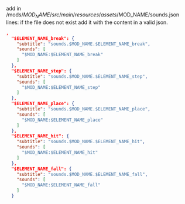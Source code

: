 add in /mods/$MOD_NAME/src/main/resources/assets/$MOD_NAME/sounds.json lines:
if the file does not exist add it with the content in a valid json.
```json
,
  "$ELEMENT_NAME_break": {
    "subtitle": "sounds.$MOD_NAME.$ELEMENT_NAME_break",
    "sounds": [
      "$MOD_NAME:$ELEMENT_NAME_break"
    ]
  },
  "$ELEMENT_NAME_step": {
    "subtitle": "sounds.$MOD_NAME.$ELEMENT_NAME_step",
    "sounds": [
      "$MOD_NAME:$ELEMENT_NAME_step"
    ]
  },
  "$ELEMENT_NAME_place": {
    "subtitle": "sounds.$MOD_NAME.$ELEMENT_NAME_place",
    "sounds": [
      "$MOD_NAME:$ELEMENT_NAME_place"
    ]
  },
  "$ELEMENT_NAME_hit": {
    "subtitle": "sounds.$MOD_NAME.$ELEMENT_NAME_hit",
    "sounds": [
      "$MOD_NAME:$ELEMENT_NAME_hit"
    ]
  },
  "$ELEMENT_NAME_fall": {
    "subtitle": "sounds.$MOD_NAME.$ELEMENT_NAME_fall",
    "sounds": [
      "$MOD_NAME:$ELEMENT_NAME_fall"
    ]
  }
```